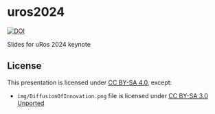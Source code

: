 # uros2024

[![DOI](https://zenodo.org/badge/DOI/10.5281/zenodo.14254179.svg)](https://doi.org/10.5281/zenodo.14254179)

Slides for uRos 2024 keynote

## License

This presentation is licensed under [CC BY-SA 4.0](https://creativecommons.org/licenses/by-sa/4.0/deed), except:

- `img/DiffusionOfInnovation.png` file is licensed under [CC BY-SA 3.0 Unported](https://creativecommons.org/licenses/by-sa/3.0/deed.en)
